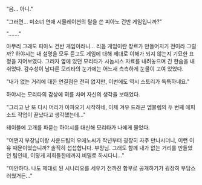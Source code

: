 "음... 아니." 

"그러면... 미소녀 연애 시뮬레이션의 탈을 쓴 피아노 건반 게임입니까?" 

"......." 

아무리 그래도 피아노 건반 게임이라니... 
리듬 게임이란 장르가 만들어지기 전이라 그럴까? 하야시는 내 설명을 모두 듣고도 게임에 대해 제대로 이해가 되지 않는지 기묘한 표정을 지어보였다. 
그러자 옆에 있던 모리타가 시놉시스 자료를 내려놓으며 긴 한숨을 내쉬었다. 
감수성이 남다른 모리타의 눈가에는 어느새 촉촉하게 눈물이 고여 있었다. 

"내가 없는 거리에 대한 연결점은 전혀 없지만, 이번에도 역시 스토리가 독특하네요." 

하야시는 모리타의 감상에 혀를 차며 자신의 생각을 보태었다. 

"그리고 난 또 다시 머리가 아파오기 시작하네, 이제 겨우 드래곤 엠블렘의 두 번째 에피소드 작업이 끝났다고 생각했는데..." 

테이블에 고개를 파묻는 하야시를 대신해 모리타가 나에게 물었다. 

"어쩐지 부장님이랑 사운드팀의 우에노씨가 작년부터 굉장히 자주 만나시더니, 이런 이유 때문이었습니까? 솔직히 섭섭합니다. 부장님. 그래도 함께 내가 없는 거리를 만들었던 팀인데, 이렇게 저희들한테까지 비밀로 하시다니..." 

"미안하다. 나도 제대로 된 시나리오를 세우기 전까진 함부로 공개하기가 굉장히 부담스러웠거든..." 